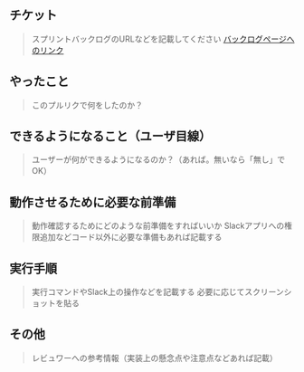 ## チケット
> スプリントバックログのURLなどを記載してください
> [バックログページへのリンク](https://www.notion.so/d42c086417984526b2b1e1c7f3de8416)
<!-- 一行空けて記入してください(これはコメントです) -->



## やったこと
> このプルリクで何をしたのか？



## できるようになること（ユーザ目線）
> ユーザーが何ができるようになるのか？（あれば。無いなら「無し」でOK）



## 動作させるために必要な前準備
> 動作確認するためにどのような前準備をすればいいか
> Slackアプリへの権限追加などコード以外に必要な準備もあれば記載する



## 実行手順
> 実行コマンドやSlack上の操作などを記載する
> 必要に応じてスクリーンショットを貼る



## その他
> レビュワーへの参考情報（実装上の懸念点や注意点などあれば記載）


